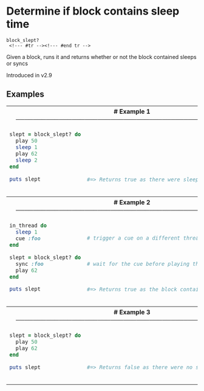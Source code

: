 # Determine if block contains sleep time

```
block_slept? 
 <!--- #tr --><!--- #end tr -->
```


Given a block, runs it and returns whether or not the block contained sleeps or syncs

Introduced in v2.9

## Examples

<table class="examples">
<tr>
<th colspan="2" class="even head"># Example 1 ──────────────────────────────────────────────────────</th>
</tr>
<tr>
<td class="even">

```ruby
slept = block_slept? do
  play 50
  sleep 1
  play 62
  sleep 2
end

puts slept



```

</td>
<td class="even">

<!--- #tr -->
```ruby
 
 
 
 
 
 
 
#=> Returns true as there were sleeps in the block



```
<!--- #end tr -->

</td>
</tr>
<tr>
<th colspan="2" class="odd head"># Example 2 ──────────────────────────────────────────────────────</th>
</tr>
<tr>
<td class="odd">

```ruby
in_thread do
  sleep 1
  cue :foo 
end

slept = block_slept? do
  sync :foo 
  play 62
end

puts slept



```

</td>
<td class="odd">

<!--- #tr -->
```ruby
 
 
# trigger a cue on a different thread
 
 
 
# wait for the cue before playing the note
 
 
 
#=> Returns true as the block contained a sync.



```
<!--- #end tr -->

</td>
</tr>
<tr>
<th colspan="2" class="even head"># Example 3 ──────────────────────────────────────────────────────</th>
</tr>
<tr>
<td class="even">

```ruby
slept = block_slept? do
  play 50
  play 62
end

puts slept



```

</td>
<td class="even">

<!--- #tr -->
```ruby
 
 
 
 
 
#=> Returns false as there were no sleeps in the block



```
<!--- #end tr -->

</td>
</tr>
</table>


